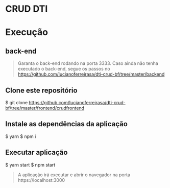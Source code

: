 # CRUD DTI

# Execução

## back-end

> Garanta o back-end rodando na porta 3333. Caso ainda não tenha executado o back-end, segue os passos no https://github.com/lucianoferreirasa/dti-crud-bf/tree/master/backend

## Clone este repositório

$ git clone https://github.com/lucianoferreirasa/dti-crud-bf/tree/master/frontend/crudfrontend

## Instale as dependências da aplicação

$ yarn
$ npm i

## Executar aplicação

$ yarn start
$ npm start

> A aplicação irá executar e abrir o navegador na porta https://localhost:3000
